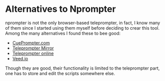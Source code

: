Alternatives to Nprompter
===============

nprompter is not the only browser-based teleprompter, in fact, I know many of them since I started using them myself before deciding to crear this tool. Among the many alternatives I found these to bee good:

 * [CuePrompter.com](https://cueprompter.com/) 
 * [Teleprompter Mirror](https://telepromptermirror.com/)
 * [Teleprompter online](https://www.teleprompter-online.com/)
 * [Veed.io](https://www.veed.io/tools/teleprompter)

Though they are good, their functionality is limited to the teleprompter part, one has to store and edit the scripts somewhere else. 
